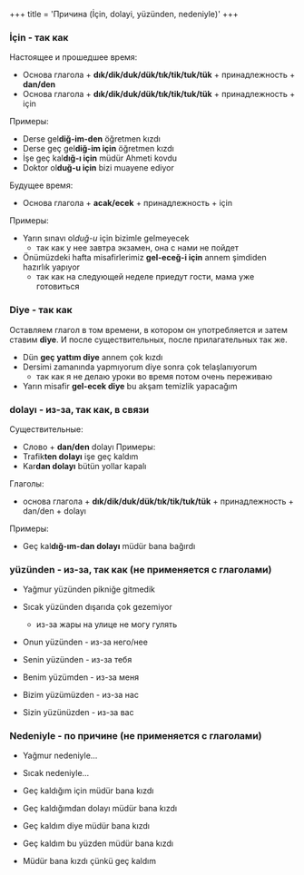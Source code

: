 +++
title = 'Причина (İçin, dolayi, yüzünden, nedeniyle)'
+++

### İçin - так как
Настоящее и прошедшее время: 
- Основа глагола + **dık/dik/duk/dük/tık/tik/tuk/tük** + принадлежность + **dan/den**
- Основа глагола + **dık/dik/duk/dük/tık/tik/tuk/tük** + принадлежность + için

Примеры:
- Derse gel**diğ-im-den** öğretmen kızdı
- Derse geç gel**diğ-im için** öğretmen kızdı
- İşe geç kal**dığ-ı için** müdür Ahmeti kovdu
- Doktor ol**duğ-u için** bizi muayene ediyor

Будущее время:
- Основа глагола + **acak/ecek** + принадлежность + için

Примеры:
- Yarın sınavı ol*duğ-u* için bizimle gelmeyecek 
  - так как у нее завтра экзамен, она с нами не пойдет
- Önümüzdeki hafta misafirlerimiz **gel-eceğ-i için** annem şimdiden hazırlık yapıyor 
  - так как на следующей неделе приедут гости, мама уже готовиться

### Diye - так как

Оставляем глагол в том времени, в котором он употребляется и затем ставим **diye**.
И после существительных, после прилагательных так же.

- Dün **geç yattım diye** annem çok kızdı
- Dersimi zamanında yapmıyorum diye sonra çok telaşlanıyorum 
  - так как я не делаю уроки во время потом очень переживаю
- Yarın misafir **gel-ecek diye** bu akşam temizlik yapacağım

### dolayı - из-за, так как, в связи

Существительные:
 - Слово + **dan/den** dolayı
Примеры:
- Trafik**ten dolayı** işe geç kaldım
- Kar**dan dolayı** bütün yollar kapalı

Глаголы: 
- основа глагола + **dık/dik/duk/dük/tık/tik/tuk/tük** + принадлежность + dan/den + dolayı

Примеры:
- Geç kal**dığ-ım-dan dolayı** müdür bana bağırdı

### yüzünden - из-за, так как (не применяется с глаголами)

- Yağmur yüzünden pikniğe gitmedik
- Sıcak yüzünden dışarıda çok gezemiyor 
  - из-за жары на улице не могу гулять

- Onun yüzünden - из-за него/нее
- Senin yüzünden - из-за тебя
- Benim yüzümden - из-за меня
- Bizim yüzümüzden - из-за нас
- Sizin yüzünüzden - из-за вас

### Nedeniyle - по причине (не применяется с глаголами)
- Yağmur nedeniyle…
- Sıcak nedeniyle…

- Geç kaldığım için müdür bana kızdı
- Geç kaldığımdan dolayı müdür bana kızdı
- Geç kaldım diye müdür bana kızdı
- Geç kaldım bu yüzden müdür bana kızdı
- Müdür bana kızdı çünkü geç kaldım
